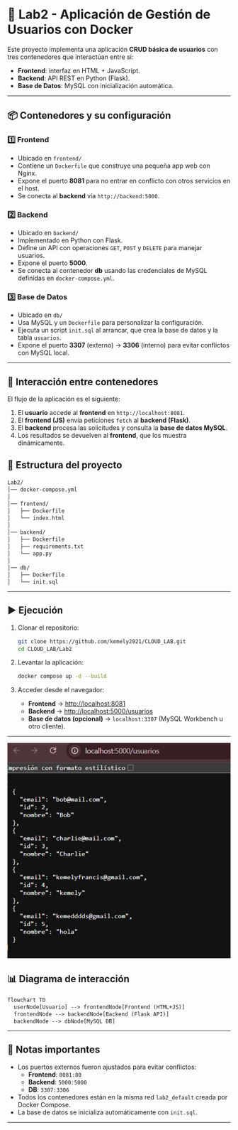 # 🐳 Lab2 - Aplicación de Gestión de Usuarios con Docker

Este proyecto implementa una aplicación **CRUD básica de usuarios** con tres contenedores que interactúan entre sí:

- **Frontend**: interfaz en HTML + JavaScript.  
- **Backend**: API REST en Python (Flask).  
- **Base de Datos**: MySQL con inicialización automática.  

---

## 📦 Contenedores y su configuración

### 1️⃣ Frontend
- Ubicado en `frontend/`  
- Contiene un `Dockerfile` que construye una pequeña app web con Nginx.  
- Expone el puerto **8081** para no entrar en conflicto con otros servicios en el host.  
- Se conecta al **backend** vía `http://backend:5000`.

### 2️⃣ Backend
- Ubicado en `backend/`  
- Implementado en Python con Flask.  
- Define un API con operaciones `GET`, `POST` y `DELETE` para manejar usuarios.  
- Expone el puerto **5000**.  
- Se conecta al contenedor **db** usando las credenciales de MySQL definidas en `docker-compose.yml`.

### 3️⃣ Base de Datos
- Ubicado en `db/`  
- Usa MySQL y un `Dockerfile` para personalizar la configuración.  
- Ejecuta un script `init.sql` al arrancar, que crea la base de datos y la tabla `usuarios`.  
- Expone el puerto **3307** (externo) → **3306** (interno) para evitar conflictos con MySQL local.

---

## 🔗 Interacción entre contenedores

El flujo de la aplicación es el siguiente:

1. El **usuario** accede al **frontend** en `http://localhost:8081`.
2. El **frontend (JS)** envía peticiones `fetch` al **backend (Flask)**.
3. El **backend** procesa las solicitudes y consulta la **base de datos MySQL**.
4. Los resultados se devuelven al **frontend**, que los muestra dinámicamente.

## 📂 Estructura del proyecto

```
Lab2/
│── docker-compose.yml
│
│── frontend/
│   ├── Dockerfile
│   └── index.html
│
│── backend/
│   ├── Dockerfile
│   ├── requirements.txt
│   └── app.py
│
│── db/
│   ├── Dockerfile
│   └── init.sql
```

---

## ▶️ Ejecución

1. Clonar el repositorio:
   ```bash
   git clone https://github.com/kemely2021/CLOUD_LAB.git
   cd CLOUD_LAB/Lab2
   ```

2. Levantar la aplicación:
   ```bash
   docker compose up -d --build
   ```

3. Acceder desde el navegador:
   - **Frontend** → [http://localhost:8081](http://localhost:8081)  
   - **Backend** → [http://localhost:5000/usuarios](http://localhost:5000/usuarios)  
   - **Base de datos (opcional)** → `localhost:3307` (MySQL Workbench u otro cliente).
---
![Datos](https://github.com/kemely2021/CLOUD_LAB/blob/main/IMAGENES/datos.png?raw=true)

## 📊 Diagrama de interacción

```mermaid
flowchart TD
  userNode[Usuario] --> frontendNode[Frontend (HTML+JS)]
  frontendNode --> backendNode[Backend (Flask API)]
  backendNode --> dbNode[MySQL DB]
```
---

## 📌 Notas importantes

- Los puertos externos fueron ajustados para evitar conflictos:
  - **Frontend**: `8081:80`
  - **Backend**: `5000:5000`
  - **DB**: `3307:3306`
- Todos los contenedores están en la misma red `lab2_default` creada por Docker Compose.
- La base de datos se inicializa automáticamente con `init.sql`.
---
